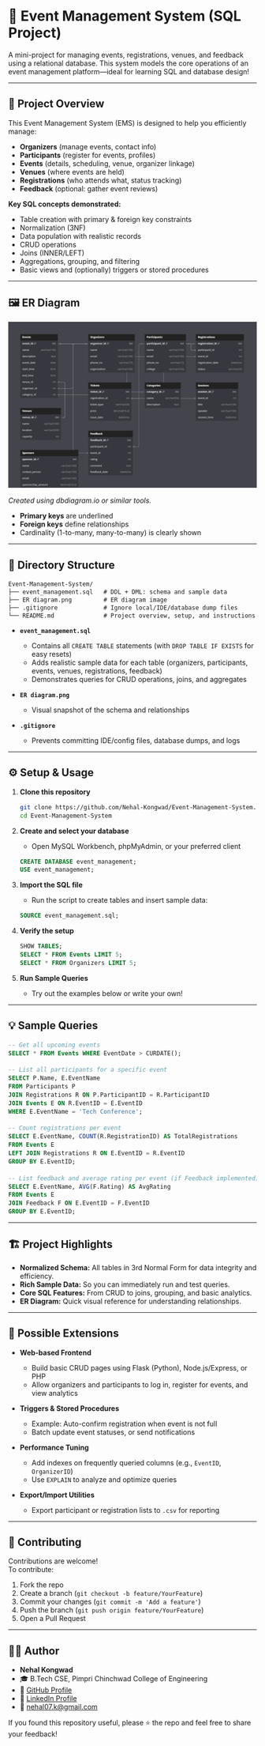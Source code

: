 # 🎉 Event Management System (SQL Project)

A mini-project for managing events, registrations, venues, and feedback using a relational database. This system models the core operations of an event management platform—ideal for learning SQL and database design!

---

## 📌 Project Overview

This Event Management System (EMS) is designed to help you efficiently manage:

- **Organizers** (manage events, contact info)
- **Participants** (register for events, profiles)
- **Events** (details, scheduling, venue, organizer linkage)
- **Venues** (where events are held)
- **Registrations** (who attends what, status tracking)
- **Feedback** (optional: gather event reviews)

**Key SQL concepts demonstrated:**
- Table creation with primary & foreign key constraints
- Normalization (3NF)
- Data population with realistic records
- CRUD operations
- Joins (INNER/LEFT)
- Aggregations, grouping, and filtering
- Basic views and (optionally) triggers or stored procedures

---

## 🖼️ ER Diagram

![ER Diagram](ER%20diagram.png)

*Created using dbdiagram.io or similar tools.*

- **Primary keys** are underlined
- **Foreign keys** define relationships
- Cardinality (1-to-many, many-to-many) is clearly shown

---

## 📂 Directory Structure

```
Event-Management-System/
├── event_management.sql   # DDL + DML: schema and sample data
├── ER diagram.png         # ER diagram image
├── .gitignore             # Ignore local/IDE/database dump files
└── README.md              # Project overview, setup, and instructions
```

- **`event_management.sql`**  
  - Contains all `CREATE TABLE` statements (with `DROP TABLE IF EXISTS` for easy resets)
  - Adds realistic sample data for each table (organizers, participants, events, venues, registrations, feedback)
  - Demonstrates queries for CRUD operations, joins, and aggregates

- **`ER diagram.png`**  
  - Visual snapshot of the schema and relationships

- **`.gitignore`**  
  - Prevents committing IDE/config files, database dumps, and logs

---

## ⚙️ Setup & Usage

1. **Clone this repository**
    ```bash
    git clone https://github.com/Nehal-Kongwad/Event-Management-System.git
    cd Event-Management-System
    ```

2. **Create and select your database**
    - Open MySQL Workbench, phpMyAdmin, or your preferred client
    ```sql
    CREATE DATABASE event_management;
    USE event_management;
    ```

3. **Import the SQL file**
    - Run the script to create tables and insert sample data:
    ```sql
    SOURCE event_management.sql;
    ```

4. **Verify the setup**
    ```sql
    SHOW TABLES;
    SELECT * FROM Events LIMIT 5;
    SELECT * FROM Organizers LIMIT 5;
    ```

5. **Run Sample Queries**
    - Try out the examples below or write your own!

---

## 💡 Sample Queries

```sql
-- Get all upcoming events
SELECT * FROM Events WHERE EventDate > CURDATE();

-- List all participants for a specific event
SELECT P.Name, E.EventName
FROM Participants P
JOIN Registrations R ON P.ParticipantID = R.ParticipantID
JOIN Events E ON R.EventID = E.EventID
WHERE E.EventName = 'Tech Conference';

-- Count registrations per event
SELECT E.EventName, COUNT(R.RegistrationID) AS TotalRegistrations
FROM Events E
LEFT JOIN Registrations R ON E.EventID = R.EventID
GROUP BY E.EventID;

-- List feedback and average rating per event (if Feedback implemented)
SELECT E.EventName, AVG(F.Rating) AS AvgRating
FROM Events E
JOIN Feedback F ON E.EventID = F.EventID
GROUP BY E.EventID;
```

---

## 🏗️ Project Highlights

- **Normalized Schema:** All tables in 3rd Normal Form for data integrity and efficiency.
- **Rich Sample Data:** So you can immediately run and test queries.
- **Core SQL Features:** From CRUD to joins, grouping, and basic analytics.
- **ER Diagram:** Quick visual reference for understanding relationships.

---

## 🚀 Possible Extensions

- **Web-based Frontend**
  - Build basic CRUD pages using Flask (Python), Node.js/Express, or PHP
  - Allow organizers and participants to log in, register for events, and view analytics

- **Triggers & Stored Procedures**
  - Example: Auto-confirm registration when event is not full
  - Batch update event statuses, or send notifications

- **Performance Tuning**
  - Add indexes on frequently queried columns (e.g., `EventID`, `OrganizerID`)
  - Use `EXPLAIN` to analyze and optimize queries

- **Export/Import Utilities**
  - Export participant or registration lists to `.csv` for reporting

---
## 🤝 Contributing

Contributions are welcome!  
To contribute:

1. Fork the repo
2. Create a branch (`git checkout -b feature/YourFeature`)
3. Commit your changes (`git commit -m 'Add a feature'`)
4. Push the branch (`git push origin feature/YourFeature`)
5. Open a Pull Request
   
---

## 🙋‍♀️ Author

- **Nehal Kongwad**  
- 🎓 B.Tech CSE, Pimpri Chinchwad College of Engineering  
- 🔗 [GitHub Profile](https://github.com/Nehal-Kongwad)  
- 🔗 [LinkedIn Profile](https://www.linkedin.com/in/nehal-kongwad)  
- 📧 nehal07.k@gmail.com  



If you found this repository useful, please ⭐ the repo and feel free to share your feedback!



> 
